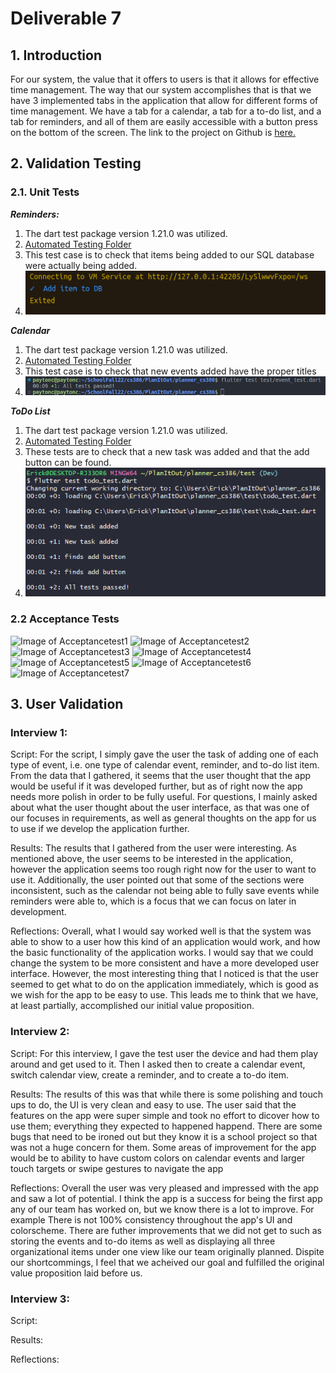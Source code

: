 # Deliverable 7

## 1. Introduction
For our system, the value that it offers to users is that it allows for effective time management. The way that our system accomplishes that is that we have 3 implemented tabs in the application that allow for different forms of time management. We have a tab for a calendar, a tab for a to-do list, and a tab for reminders, and all of them are easily accessible with a button press on the bottom of the screen. The link to the project on Github is [here.](https://github.com/Carhn/PlanItOut/tree/main)

## 2. Validation Testing
### 2.1. Unit Tests

***Reminders:***
1. The dart test package version 1.21.0 was utilized.
2. [Automated Testing Folder](https://github.com/Carhn/PlanItOut/tree/Dev/planner_cs386/test)
3. This test case is to check that items being added to our SQL database were actually being added.
4. ![Image of Reminder Database test](https://raw.githubusercontent.com/Carhn/PlanItOut/Dev/Deliverables/Deliverable_Images/remindersD4Test.png "Reminder Database test")

***Calendar***
1. The dart test package version 1.21.0 was utilized.
2. [Automated Testing Folder](https://github.com/Carhn/PlanItOut/tree/Dev/planner_cs386/test)
3. This test case is to check that new events added have the proper titles
4. ![Image of event test](https://github.com/Carhn/PlanItOut/blob/Dev/Deliverables/Deliverable_Images/CalendarTest.png)

***ToDo List***
1. The dart test package version 1.21.0 was utilized.
2. [Automated Testing Folder](https://github.com/Carhn/PlanItOut/tree/Dev/planner_cs386/test)
3. These tests are to check that a new task was added and that the add button can be found.
4. ![Image of event test](https://github.com/Carhn/PlanItOut/blob/Dev/Deliverables/Deliverable_Images/d6_test.PNG)

### 2.2 Acceptance Tests
![Image of Acceptancetest1](https://github.com/Carhn/PlanItOut/blob/Dev/Deliverables/Deliverable_Images/group/at1.PNG)
![Image of Acceptancetest2](https://github.com/Carhn/PlanItOut/blob/Dev/Deliverables/Deliverable_Images/group/at2.PNG)
![Image of Acceptancetest3](https://github.com/Carhn/PlanItOut/blob/Dev/Deliverables/Deliverable_Images/group/at3.PNG)
![Image of Acceptancetest4](https://github.com/Carhn/PlanItOut/blob/Dev/Deliverables/Deliverable_Images/group/at4.PNG)
![Image of Acceptancetest5](https://github.com/Carhn/PlanItOut/blob/Dev/Deliverables/Deliverable_Images/group/at5.PNG)
![Image of Acceptancetest6](https://github.com/Carhn/PlanItOut/blob/Dev/Deliverables/Deliverable_Images/group/at6.PNG)
![Image of Acceptancetest7](https://github.com/Carhn/PlanItOut/blob/Dev/Deliverables/Deliverable_Images/group/at7.PNG)


## 3. User Validation

### Interview 1: 
Script: For the script, I simply gave the user the task of adding one of each type of event, i.e. one type of calendar event, reminder, and to-do list item. 
From the data that I gathered, it seems that the user thought that the app would be useful if it was developed further, but as of right now the app needs more 
polish in order to be fully useful. For questions, I mainly asked about what the user thought about the user interface, as that was one of our focuses in 
requirements, as well as general thoughts on the app for us to use if we develop the application further. 
   
Results: The results that I gathered from the user were interesting. As mentioned above, the user seems to be interested in the application, however the application
seems too rough right now for the user to want to use it. Additionally, the user pointed out that some of the sections were inconsistent, such as the calendar not 
being able to fully save events while reminders were able to, which is a focus that we can focus on later in development. 
   
Reflections: Overall, what I would say worked well is that the system was able to show to a user how this kind of an application would work, and how the basic 
functionality of the application works. I would say that we could change the system to be more consistent and have a more developed user interface. However, the 
most interesting thing that I noticed is that the user seemed to get what to do on the application immediately, which is good as we wish for the app to be easy to 
use. This leads me to think that we have, at least partially, accomplished our initial value proposition. 


### Interview 2: 
Script: For this interview, I gave the test user the device and had them play around and get used to it. Then I asked then to create a calendar event, switch calendar view, create a reminder, and to create a to-do item.   
   
Results: The results of this was that while there is some polishing and touch ups to do, the UI is very clean and easy to use. The user said that the features on the app were super simple and took no effort to dicover how to use them; everything they expected to happened happend.
There are some bugs that need to be ironed out but they know it is a school project so that was not a huge concern for them.
Some areas of improvement for the app would be to ability to have custom colors on calendar events and larger touch targets or swipe gestures to navigate the app
   
Reflections: Overall the user was very pleased and impressed with the app and saw a lot of potential. I think the app is a success for being the first app any of our team has worked on, but we know there is a lot to improve. For example There is not 100% consistency throughout the app's UI and colorscheme.
There are futher improvements that we did not get to such as storing the events and to-do items as well as displaying all three organizational items under one view like our team originally planned. 
Dispite our shortcommings, I feel that we acheived our goal and fulfilled the original value proposition laid before us.

### Interview 3: 
Script:   
   
Results:   
   
Reflections: 
   
